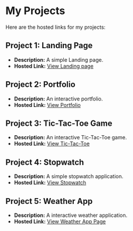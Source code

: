# My Projects

Here are the hosted links for my projects:

## Project 1: Landing Page
- **Description:** A simple Landing page.
- **Hosted Link:** [View Landing page](https://saraqadri91.github.io/Landing-page/)

## Project 2: Portfolio
- **Description:** An interactive portfolio.
- **Hosted Link:** [View Portfolio](https://saraqadri91.github.io/portfolio/)

## Project 3: Tic-Tac-Toe Game
- **Description:** An interactive Tic-Tac-Toe game.
- **Hosted Link:** [View Tic-Tac-Toe](https://saraqadri91.github.io/Tic-Tac-Toe/)

## Project 4: Stopwatch
- **Description:** A simple stopwatch application.
- **Hosted Link:** [View Stopwatch](https://saraqadri91.github.io/stop-watch/)

## Project 5: Weather App
- **Description:** A interactive weather application.
- **Hosted Link:** [View Weather App Page](https://saraqadri91.github.io/weather-app/)
